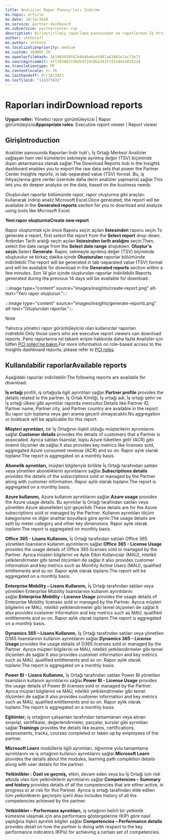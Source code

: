 ```yaml
---
title: Analizler Rapor Panosu'ları İndirme
ms.topic: article
ms.date: 10/14/2020
ms.service: partner-dashboard
ms.subservice: partnercenter-csp
description: Birleştirilmiş raporlama panosundan ve raporlardan İş Ortağı Merkezi indirmeyi ve dışarı İş Ortağı Merkezi Analizler öğrenin.
author: shthota77
ms.author: shthota
ms.localizationpriority: medium
ms.custom: SEOMAY.20
ms.openlocfilehash: 361965920f67b8846edce5987a63462e7ac72e71
ms.sourcegitcommit: 4f1702683336d54f24c0ba283f7d13dda581923d
ms.translationtype: MT
ms.contentlocale: tr-TR
ms.lasthandoff: 07/16/2021
ms.locfileid: "114377432"
---
```

# <a name="download-reports"></a><span data-ttu-id="d4e89-103">Raporları indir</span><span class="sxs-lookup"><span data-stu-id="d4e89-103">Download reports</span></span>

<span data-ttu-id="d4e89-104">**Uygun roller:** Yönetici rapor görüntüleyicisi | Rapor görüntüleyicisi</span><span class="sxs-lookup"><span data-stu-id="d4e89-104">**Appropriate roles**: Executive report viewer | Report viewer</span></span>

## <a name="introduction"></a><span data-ttu-id="d4e89-105">Giriş</span><span class="sxs-lookup"><span data-stu-id="d4e89-105">Introduction</span></span>

<span data-ttu-id="d4e89-106">Analizler panosunda Raporları İndir hub'ı, İş Ortağı Merkezi Analizler sağlayan ham veri kümelerini sekmeyle ayrılmış değer (TSV) biçiminde dışarı aktarmanıza olanak sağlar.</span><span class="sxs-lookup"><span data-stu-id="d4e89-106">The Download Reports hub in the Insights dashboard enables you to export the raw data sets that power the Partner Center Insights reports, in tab-separated value (TSV) format.</span></span> <span data-ttu-id="d4e89-107">Bu, iş ihtiyaçlarına göre veriler üzerinde daha derin analizler yapmanizi sağlar.</span><span class="sxs-lookup"><span data-stu-id="d4e89-107">This lets you do deeper analysis on the data, based on the business needs.</span></span>

<span data-ttu-id="d4e89-108">Oluşturulan raporlar bölümünde rapor, rapor  oluşturma gibi araçları kullanarak indirip analiz Microsoft Excel.</span><span class="sxs-lookup"><span data-stu-id="d4e89-108">Once generated, the report  will be available in the **Generated reports** section for you to download and analyze using tools like Microsoft Excel.</span></span>

<span data-ttu-id="d4e89-109">**Yeni rapor oluşturma**</span><span class="sxs-lookup"><span data-stu-id="d4e89-109">**Create new report**</span></span>

<span data-ttu-id="d4e89-110">Rapor oluşturmak için önce Raporu seçin açılan **listesinden** raporu seçin.</span><span class="sxs-lookup"><span data-stu-id="d4e89-110">To generate a report, first select the report from the **Select report** drop-down.</span></span> <span data-ttu-id="d4e89-111">Ardından Tarih aralığı seçin açılan **listesinden tarih aralığını** seçin.</span><span class="sxs-lookup"><span data-stu-id="d4e89-111">Then, select the date range from the **Select date range** dropdown.</span></span> <span data-ttu-id="d4e89-112">**Oluştur'a seçin.**</span><span class="sxs-lookup"><span data-stu-id="d4e89-112">Select **Generate**.</span></span> <span data-ttu-id="d4e89-113">Rapor, sekmeyle ayrılmış değer (TSV) biçiminde oluşturulur ve birkaç dakika içinde **Oluşturulan** raporlar bölümünde indirilebilir.</span><span class="sxs-lookup"><span data-stu-id="d4e89-113">The report will be generated in tab-separated value (TSV) format and will be available for download in the **Generated reports** section within a few minutes.</span></span> <span data-ttu-id="d4e89-114">Son 14 gün içinde oluşturulan raporlar indirilebilir.</span><span class="sxs-lookup"><span data-stu-id="d4e89-114">Reports generated during the previous 14 days will be available for download.</span></span>

:::image type="content" source="images/insights/create-report.png" alt-text="Yeni rapor oluşturun.":::

:::image type="content" source="images/insights/generate-reports.png" alt-text="Oluşturulan raporlar.":::

>[!NOTE] 
><span data-ttu-id="d4e89-117">Yalnızca yönetici rapor görüntüleyicisi olan kullanıcılar raporları indirebilir.</span><span class="sxs-lookup"><span data-stu-id="d4e89-117">Only those users who are executive report viewers can download reports.</span></span> <span data-ttu-id="d4e89-118">Pano raporlarına rol tabanlı erişim hakkında daha fazla Analizler için lütfen [PCI rolleri'ne bakın.](insights-roles.md)</span><span class="sxs-lookup"><span data-stu-id="d4e89-118">For more information on role-based access to the Insights dashboard reports, please refer to [PCI roles](insights-roles.md).</span></span> 

## <a name="available-reports"></a><span data-ttu-id="d4e89-119">Kullanılabilir raporlar</span><span class="sxs-lookup"><span data-stu-id="d4e89-119">Available reports</span></span>

<span data-ttu-id="d4e89-120">Aşağıdaki raporlar indirilebilir:</span><span class="sxs-lookup"><span data-stu-id="d4e89-120">The following reports are available for download:</span></span>

<span data-ttu-id="d4e89-121">**İş ortağı** profili, iş ortağıyla ilgili ayrıntıları sağlar.</span><span class="sxs-lookup"><span data-stu-id="d4e89-121">**Partner profile** provides the details related to the partner.</span></span> <span data-ttu-id="d4e89-122">İş Ortak Kimliği, İş ortağı adı, İş ortağı şehri ve İş ortağı ülkesi gibi ayrıntılar raporda mevcuttur.</span><span class="sxs-lookup"><span data-stu-id="d4e89-122">Details like Partner ID, Partner name, Partner city, and Partner country are available in the report.</span></span> <span data-ttu-id="d4e89-123">Bu rapor için toplama veya geri arama geçerli olmayacaktır.</span><span class="sxs-lookup"><span data-stu-id="d4e89-123">No aggregation or lookback will be applicable for this report.</span></span>

<span data-ttu-id="d4e89-124">**Müşteri ayrıntıları,** bir İş Ortağının ilişkili olduğu müşterilerin ayrıntılarını sağlar.</span><span class="sxs-lookup"><span data-stu-id="d4e89-124">**Customer details** provides the details of customers that a Partner is associated.</span></span> <span data-ttu-id="d4e89-125">Ayrıca satılan lisanslar, toplu Azure tüketilen gelir (ACR) gibi önemli ölçümler de sağlar.</span><span class="sxs-lookup"><span data-stu-id="d4e89-125">It also provides key metrics like licenses sold, aggregated Azure consumed revenue (ACR) and so on.</span></span> <span data-ttu-id="d4e89-126">Rapor aylık olarak toplanır.</span><span class="sxs-lookup"><span data-stu-id="d4e89-126">The report is aggregated on a monthly basis.</span></span>

<span data-ttu-id="d4e89-127">**Abonelik ayrıntıları,** müşteri bilgileriyle birlikte İş Ortağı tarafından satılan veya yönetilen aboneliklerin ayrıntılarını sağlar.</span><span class="sxs-lookup"><span data-stu-id="d4e89-127">**Subscriptions details** provides the details of the subscriptions sold or managed by the Partner along with customer information.</span></span> <span data-ttu-id="d4e89-128">Rapor aylık olarak toplanır.</span><span class="sxs-lookup"><span data-stu-id="d4e89-128">The report is aggregated on a monthly basis.</span></span>

<span data-ttu-id="d4e89-129">**Azure kullanımı,** Azure kullanım ayrıntılarını sağlar.</span><span class="sxs-lookup"><span data-stu-id="d4e89-129">**Azure usage** provides the Azure usage details.</span></span> <span data-ttu-id="d4e89-130">Bu ayrıntılar İş Ortağı tarafından satılan veya yönetilen Azure abonelikleri için geçerlidir.</span><span class="sxs-lookup"><span data-stu-id="d4e89-130">These details are for the Azure subscriptions sold or managed by the Partner.</span></span> <span data-ttu-id="d4e89-131">Kullanım ayrıntıları ölçüm kategorisine ve diğer anahtar boyutlara göre ayrılır.</span><span class="sxs-lookup"><span data-stu-id="d4e89-131">The usage details are split by meter category and other key dimensions.</span></span> <span data-ttu-id="d4e89-132">Rapor aylık olarak toplanır.</span><span class="sxs-lookup"><span data-stu-id="d4e89-132">The report is aggregated on monthly basis.</span></span>

<span data-ttu-id="d4e89-133">**Office 365 - Lisans Kullanımı,** İş Ortağı tarafından satılan Office 365 yönetilen lisansların kullanım ayrıntılarını sağlar.</span><span class="sxs-lookup"><span data-stu-id="d4e89-133">**Office 365 - License Usage** provides the usage details of Office 365 licenses sold or managed by the Partner.</span></span> <span data-ttu-id="d4e89-134">Ayrıca müşteri bilgilerini ve Aylık Etkin Kullanıcılar (MAU), nitelikli yetkilendirmeler gibi temel ölçümleri de sağlar.</span><span class="sxs-lookup"><span data-stu-id="d4e89-134">It also provides customer information and key metrics such as Monthly Active Users (MAU), qualified entitlements and so on.</span></span> <span data-ttu-id="d4e89-135">Rapor aylık olarak toplanır.</span><span class="sxs-lookup"><span data-stu-id="d4e89-135">The report will be aggregated on a monthly basis.</span></span>

<span data-ttu-id="d4e89-136">**Enterprise Mobility – Lisans Kullanımı,** İş Ortağı tarafından satılan veya yönetilen Enterprise Mobility lisanslarının kullanım ayrıntılarını sağlar.</span><span class="sxs-lookup"><span data-stu-id="d4e89-136">**Enterprise Mobility – License Usage**  provides the usage details of Enterprise Mobility licenses sold or managed by the Partner.</span></span> <span data-ttu-id="d4e89-137">Ayrıca müşteri bilgilerini ve MAU, nitelikli yetkilendirmeler gibi temel ölçümleri de sağlar.</span><span class="sxs-lookup"><span data-stu-id="d4e89-137">It also provides customer information and key metrics such as MAU, qualified entitlements and so on.</span></span> <span data-ttu-id="d4e89-138">Rapor aylık olarak toplanır.</span><span class="sxs-lookup"><span data-stu-id="d4e89-138">The report is aggregated on a monthly basis.</span></span>

<span data-ttu-id="d4e89-139">**Dynamics 365 – Lisans Kullanımı,** İş Ortağı tarafından satılan veya yönetilen D365 lisanslarının kullanım ayrıntılarını sağlar.</span><span class="sxs-lookup"><span data-stu-id="d4e89-139">**Dynamics 365 – License Usage** provides the usage details of D365 licenses sold or managed by the Partner.</span></span> <span data-ttu-id="d4e89-140">Ayrıca müşteri bilgilerini ve MAU, nitelikli yetkilendirmeler gibi temel ölçümleri de sağlar.</span><span class="sxs-lookup"><span data-stu-id="d4e89-140">It also provides customer information and key metrics such as MAU, qualified entitlements and so on.</span></span> <span data-ttu-id="d4e89-141">Rapor aylık olarak toplanır.</span><span class="sxs-lookup"><span data-stu-id="d4e89-141">The report is aggregated on a monthly basis.</span></span>

<span data-ttu-id="d4e89-142">**Power BI - Lisans Kullanımı,** İş Ortağı tarafından satılan Power BI yönetilen lisansların kullanım ayrıntılarını sağlar.</span><span class="sxs-lookup"><span data-stu-id="d4e89-142">**Power BI - License Usage** provides the usage details of Power BI licenses sold or managed by the Partner.</span></span> <span data-ttu-id="d4e89-143">Ayrıca müşteri bilgilerini ve MAU, nitelikli yetkilendirmeler gibi temel ölçümleri de sağlar.</span><span class="sxs-lookup"><span data-stu-id="d4e89-143">It also provides customer information and key metrics such as MAU, qualified entitlements and so on.</span></span> <span data-ttu-id="d4e89-144">Rapor aylık olarak toplanır.</span><span class="sxs-lookup"><span data-stu-id="d4e89-144">The report is aggregated on a monthly basis.</span></span>

<span data-ttu-id="d4e89-145">**Eğitimler;** iş ortağının çalışanları tarafından tamamlanan veya alınan sınavlar, sertifikalar, değerlendirmeler, parçalar, kurslar gibi ayrıntıları sağlar.</span><span class="sxs-lookup"><span data-stu-id="d4e89-145">**Trainings** provides the details like exams, certifications, assessments, tracks, courses completed or taken up by employees of the partner.</span></span>

<span data-ttu-id="d4e89-146">**Microsoft Learn** modüllerle ilgili ayrıntıları, öğrenme yolu tamamlama ayrıntılarını ve iş ortağının kullanıcı ayrıntılarını sağlar.</span><span class="sxs-lookup"><span data-stu-id="d4e89-146">**Microsoft Learn** provides the details about the modules, learning path completion details along with user details for the partner.</span></span>

<span data-ttu-id="d4e89-147">**Yetkinlikler : Özet ve geçmiş,** etkin, devam eden veya bu İş Ortağı için risk altında olan tüm yetkinliklerin ayrıntılarını sağlar.</span><span class="sxs-lookup"><span data-stu-id="d4e89-147">**Competencies – Summary and history** provides details of all the competencies that are either active, in progress or at risk for this Partner.</span></span> <span data-ttu-id="d4e89-148">Ayrıca iş ortağı tarafından elde edilen tüm yetkinliklerin geçmişini içerir.</span><span class="sxs-lookup"><span data-stu-id="d4e89-148">Also includes history of all the competencies achieved by the partner.</span></span>

<span data-ttu-id="d4e89-149">**Yetkinlikler – Performans ayrıntıları,** iş ortağının belirli bir yetkinlik kümesine ulaşmak için ana performans göstergelerine (KIP) göre nasıl yaptığına ilişkin ayrıntılı bilgiler sağlar.</span><span class="sxs-lookup"><span data-stu-id="d4e89-149">**Competencies – Performance details** provides detail on how the partner is doing with respect to the key performance indicators (KPIs) for achieving a certain set of competencies.</span></span>

